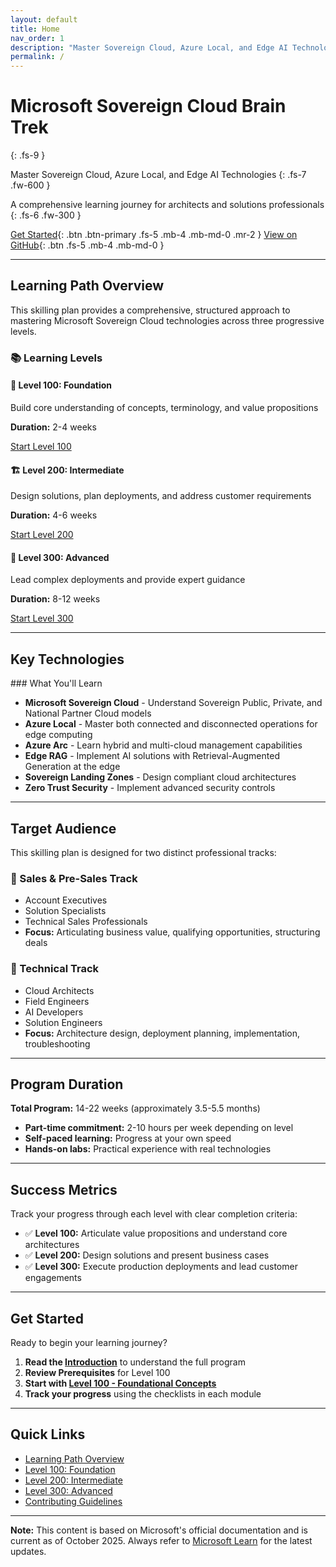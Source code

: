 ```yaml
---
layout: default
title: Home
nav_order: 1
description: "Master Sovereign Cloud, Azure Local, and Edge AI Technologies - A comprehensive learning journey for architects and solutions professionals"
permalink: /
---
```


# Microsoft Sovereign Cloud Brain Trek
{: .fs-9 }

Master Sovereign Cloud, Azure Local, and Edge AI Technologies
{: .fs-7 .fw-600 }

A comprehensive learning journey for architects and solutions professionals
{: .fs-6 .fw-300 }

[Get Started](introduction){: .btn .btn-primary .fs-5 .mb-4 .mb-md-0 .mr-2 }
[View on GitHub](https://github.com/jonathan-vella/microsoft-sovereign-cloud-brain-trek){: .btn .fs-5 .mb-4 .mb-md-0 }

---

## Learning Path Overview

This skilling plan provides a comprehensive, structured approach to mastering Microsoft Sovereign Cloud technologies across three progressive levels.

### 📚 Learning Levels

<div class="row">
  <div class="col-md-4">
    <h4>🎯 Level 100: Foundation</h4>
    <p>Build core understanding of concepts, terminology, and value propositions</p>
    <p><strong>Duration:</strong> 2-4 weeks</p>
    <a href="level-100/" class="btn btn-outline">Start Level 100</a>
  </div>
  
  <div class="col-md-4">
    <h4>🏗️ Level 200: Intermediate</h4>
    <p>Design solutions, plan deployments, and address customer requirements</p>
    <p><strong>Duration:</strong> 4-6 weeks</p>
    <a href="level-200/" class="btn btn-outline">Start Level 200</a>
  </div>
  
  <div class="col-md-4">
    <h4>🚀 Level 300: Advanced</h4>
    <p>Lead complex deployments and provide expert guidance</p>
    <p><strong>Duration:</strong> 8-12 weeks</p>
    <a href="level-300/" class="btn btn-outline">Start Level 300</a>
  </div>
</div>

---

## Key Technologies

<div class="code-example" markdown="1">
### What You'll Learn

- **Microsoft Sovereign Cloud** - Understand Sovereign Public, Private, and National Partner Cloud models
- **Azure Local** - Master both connected and disconnected operations for edge computing
- **Azure Arc** - Learn hybrid and multi-cloud management capabilities
- **Edge RAG** - Implement AI solutions with Retrieval-Augmented Generation at the edge
- **Sovereign Landing Zones** - Design compliant cloud architectures
- **Zero Trust Security** - Implement advanced security controls
</div>

---

## Target Audience

This skilling plan is designed for two distinct professional tracks:

### 👔 Sales & Pre-Sales Track
- Account Executives
- Solution Specialists
- Technical Sales Professionals
- **Focus:** Articulating business value, qualifying opportunities, structuring deals

### 🔧 Technical Track
- Cloud Architects
- Field Engineers
- AI Developers
- Solution Engineers
- **Focus:** Architecture design, deployment planning, implementation, troubleshooting

---

## Program Duration

**Total Program:** 14-22 weeks (approximately 3.5-5.5 months)

- **Part-time commitment:** 2-10 hours per week depending on level
- **Self-paced learning:** Progress at your own speed
- **Hands-on labs:** Practical experience with real technologies

---

## Success Metrics

Track your progress through each level with clear completion criteria:

- ✅ **Level 100:** Articulate value propositions and understand core architectures
- ✅ **Level 200:** Design solutions and present business cases
- ✅ **Level 300:** Execute production deployments and lead customer engagements

---

## Get Started

Ready to begin your learning journey?

1. **Read the [Introduction](introduction)** to understand the full program
2. **Review Prerequisites** for Level 100
3. **Start with [Level 100 - Foundational Concepts](level-100/)**
4. **Track your progress** using the checklists in each module

---

## Quick Links

- [Learning Path Overview](introduction)
- [Level 100: Foundation](level-100/)
- [Level 200: Intermediate](level-200/)
- [Level 300: Advanced](level-300/)
- [Contributing Guidelines](https://github.com/jonathan-vella/microsoft-sovereign-cloud-brain-trek/blob/main/CONTRIBUTING.md)

---

<div class="note">
  <strong>Note:</strong> This content is based on Microsoft's official documentation and is current as of October 2025. Always refer to <a href="https://learn.microsoft.com">Microsoft Learn</a> for the latest updates.
</div>
